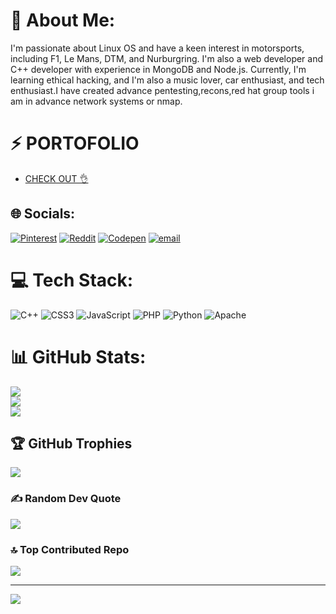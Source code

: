# 💫 About Me:
I'm passionate about Linux OS and have a keen interest in motorsports, including F1, Le Mans, DTM, and Nurburgring. I'm also a web developer and C++ developer with experience in MongoDB and Node.js. Currently, I'm learning ethical hacking, and I'm also a music lover, car enthusiast, and tech enthusiast.I have created advance pentesting,recons,red hat group tools i am in advance network systems or nmap.

# ⚡ PORTOFOLIO
- [CHECK OUT 👌](https://yocrrz224.github.io/YOCRRZ224/)

## 🌐 Socials:
[![Pinterest](https://img.shields.io/badge/Pinterest-%23E60023.svg?logo=Pinterest&logoColor=white)](https://pinterest.com/Yocrrz) [![Reddit](https://img.shields.io/badge/Reddit-%23FF4500.svg?logo=Reddit&logoColor=white)](https://reddit.com/user/Total-Rutabaga-8512) [![Codepen](https://img.shields.io/badge/Codepen-000000?logo=codepen&logoColor=white)](https://codepen.io/_-_LEGEND-ADITYA_-_) [![email](https://img.shields.io/badge/Email-D14836?logo=gmail&logoColor=white)](mailto:adityaraj116111209@gmail.com) 

# 💻 Tech Stack:
![C++](https://img.shields.io/badge/c++-%2300599C.svg?style=plastic&logo=c%2B%2B&logoColor=white) ![CSS3](https://img.shields.io/badge/css3-%231572B6.svg?style=plastic&logo=css3&logoColor=white) ![JavaScript](https://img.shields.io/badge/javascript-%23323330.svg?style=plastic&logo=javascript&logoColor=%23F7DF1E) ![PHP](https://img.shields.io/badge/php-%23777BB4.svg?style=plastic&logo=php&logoColor=white) ![Python](https://img.shields.io/badge/python-3670A0?style=plastic&logo=python&logoColor=ffdd54) ![Apache](https://img.shields.io/badge/apache-%23D42029.svg?style=plastic&logo=apache&logoColor=white)
# 📊 GitHub Stats:
![](https://github-readme-stats.vercel.app/api?username=YOCRRZ224&theme=dark&hide_border=false&include_all_commits=false&count_private=false)<br/>
![](https://nirzak-streak-stats.vercel.app/?user=YOCRRZ224&theme=dark&hide_border=false)<br/>
![](https://github-readme-stats.vercel.app/api/top-langs/?username=YOCRRZ224&theme=dark&hide_border=false&include_all_commits=false&count_private=false&layout=compact)

## 🏆 GitHub Trophies
![](https://github-profile-trophy.vercel.app/?username=YOCRRZ224&theme=radical&no-frame=false&no-bg=false&margin-w=4)

### ✍️ Random Dev Quote
![](https://quotes-github-readme.vercel.app/api?type=vetical&theme=merko)

### 🔝 Top Contributed Repo
![](https://github-contributor-stats.vercel.app/api?username=YOCRRZ224&limit=5&theme=dark&combine_all_yearly_contributions=true)

---
[![](https://visitcount.itsvg.in/api?id=YOCRRZ224&icon=6&color=7)](https://visitcount.itsvg.in)

<!-- Proudly created with GPRM ( https://gprm.itsvg.in ) -->
